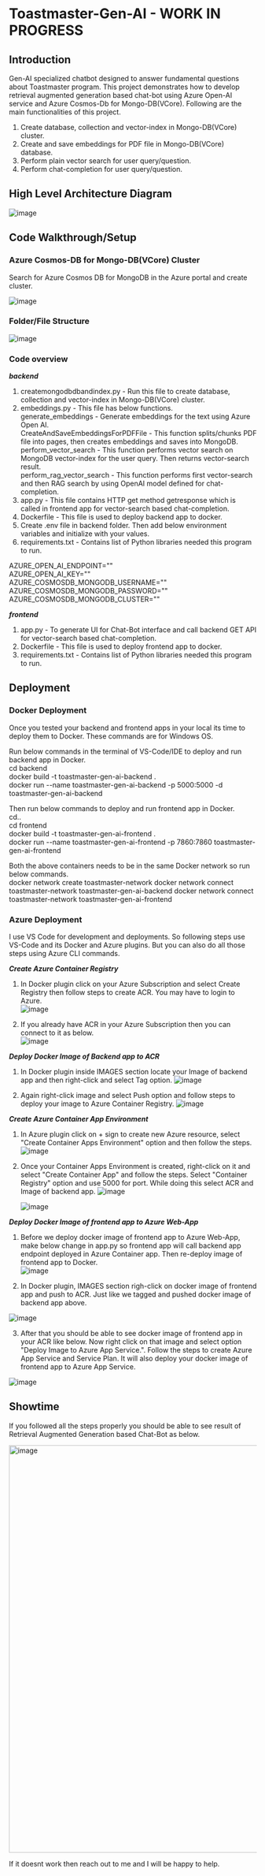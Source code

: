 # Toastmaster-Gen-AI - WORK IN PROGRESS

## Introduction
Gen-AI specialized chatbot designed to answer fundamental questions about Toastmaster program. This project demonstrates how to develop retrieval augmented generation based chat-bot using Azure Open-AI service and Azure Cosmos-Db for Mongo-DB(VCore). Following are the main functionalities of this project.  
1. Create database, collection and vector-index in Mongo-DB(VCore) cluster.  
2. Create and save embeddings for PDF file in Mongo-DB(VCore) database.  
3. Perform plain vector search for user query/question.  
4. Perform chat-completion for user query/question.

## High Level Architecture Diagram
![image](https://github.com/meetrais/Toastmaster-Gen-AI-RAG/assets/17907862/1999e549-42c7-4e22-b1a6-9e07c93c4b54)

## Code Walkthrough/Setup

### Azure Cosmos-DB for Mongo-DB(VCore) Cluster
Search for Azure Cosmos DB for MongoDB in the Azure portal and create cluster.  

![image](https://github.com/meetrais/Toastmaster-Gen-AI-RAG/assets/17907862/7f0a03a9-ee35-45f0-a310-5b3f3d565eba)

### Folder/File Structure
![image](https://github.com/meetrais/Toastmaster-Gen-AI-RAG/assets/17907862/5966ffc6-dad2-49eb-8d5e-38b070a9bb21)

### Code overview
***backend***  
1. createmongodbdbandindex.py - Run this file to create database, collection and vector-index in Mongo-DB(VCore) cluster.  
2. embeddings.py - This file has below functions.  
   generate_embeddings - Generate embeddings for the text using Azure Open AI.  
   CreateAndSaveEmbeddingsForPDFFile - This function splits/chunks PDF file into pages, then creates embeddings and saves into MongoDB.  
   perform_vector_search - This function performs vector search on MongoDB vector-index for the user query. Then returns vector-search result.  
   perform_rag_vector_search - This function performs first vector-search and then RAG search by using OpenAI model defined for chat-completion.  
3. app.py - This file contains HTTP get method getresponse which is called in frontend app for vector-search based chat-completion.  
4. Dockerfile - This file is used to deploy backend app to docker.  
5. Create .env file in backend folder. Then add below environment variables and initialize with your values.  
6. requirements.txt - Contains list of Python libraries needed this program to run.  

AZURE_OPEN_AI_ENDPOINT=""  
AZURE_OPEN_AI_KEY=""  
AZURE_COSMOSDB_MONGODB_USERNAME=""  
AZURE_COSMOSDB_MONGODB_PASSWORD=""  
AZURE_COSMOSDB_MONGODB_CLUSTER=""  

***frontend***
1. app.py - To generate UI for Chat-Bot interface and call backend GET API for vector-search based chat-completion.
2. Dockerfile - This file is used to deploy frontend app to docker.
3. requirements.txt - Contains list of Python libraries needed this program to run.  

## Deployment

### Docker Deployment
Once you tested your backend and frontend apps in your local its time to deploy them to Docker. These commands are for Windows OS.  

Run below commands in the terminal of VS-Code/IDE to deploy and run backend app in Docker.  
cd backend  
docker build -t toastmaster-gen-ai-backend .  
docker run --name toastmaster-gen-ai-backend -p 5000:5000 -d toastmaster-gen-ai-backend  

Then run below commands to deploy and run frontend app in Docker.  
cd..  
cd frontend  
docker build -t toastmaster-gen-ai-frontend .  
docker run --name toastmaster-gen-ai-frontend -p 7860:7860 toastmaster-gen-ai-frontend  

Both the above containers needs to be in the same Docker network so run below commands.  
docker network create toastmaster-network
docker network connect toastmaster-network toastmaster-gen-ai-backend
docker network connect toastmaster-network toastmaster-gen-ai-frontend

### Azure Deployment
I use VS Code for development and deployments. So following steps use VS-Code and its Docker and Azure plugins. But you can also do all those steps using Azure CLI commands.

***Create Azure Container Registry***
1. In Docker plugin click on your Azure Subscription and select Create Registry then follow steps to create ACR. You may have to login to Azure.  
![image](https://github.com/meetrais/Toastmaster-Gen-AI-RAG/assets/17907862/73f78e03-e779-4907-a234-e547ef942a98)

2. If you already have ACR in your Azure Subscription then you can connect to it as below.  
![image](https://github.com/meetrais/Toastmaster-Gen-AI-RAG/assets/17907862/a3d4c095-9d25-4666-b72a-38e7c3abac79)

***Deploy Docker Image of Backend app to ACR***
1. In Docker plugin inside IMAGES section locate your Image of backend app and then right-click and select Tag option.
![image](https://github.com/meetrais/Toastmaster-Gen-AI-RAG/assets/17907862/4fb0e850-a4e9-4288-857b-138be0ce1ee6)

2. Again right-click image and select Push option and follow steps to deploy your image to Azure Container Registry. 
![image](https://github.com/meetrais/Toastmaster-Gen-AI-RAG/assets/17907862/ed837765-3e93-4b01-81fb-8dad02fdd01e)

***Create Azure Container App Environment***
1. In Azure plugin click on + sign to create new Azure resource, select "Create Container Apps Environment" option and then follow the steps. 
![image](https://github.com/meetrais/Toastmaster-Gen-AI-RAG/assets/17907862/90cd3a8c-fb3c-4726-9130-835d6ff087b0)

2. Once your Container Apps Environment is created, right-click on it and select "Create Container App" and follow the steps. Select "Container Registry" option and use 5000 for port. While doing this select ACR and Image of backend app.
   ![image](https://github.com/meetrais/Toastmaster-Gen-AI-RAG/assets/17907862/9c38ed68-4c0f-4da6-bd6c-59b859319926)

   ![image](https://github.com/meetrais/Toastmaster-Gen-AI-RAG/assets/17907862/ac57d21d-5c6c-4066-8283-8a6046be71d9)

***Deploy Docker Image of frontend app to Azure Web-App***
1. Before we deploy docker image of frontend app to Azure Web-App, make below change in app.py so frontend app will call backend app endpoint deployed in Azure Container app. Then re-deploy image of frontend app to Docker.  
![image](https://github.com/meetrais/Toastmaster-Gen-AI-RAG/assets/17907862/573702b3-2546-4020-87f1-7111d0ea4d89)

2. In Docker plugin, IMAGES section righ-click on docker image of frontend app and push to ACR. Just like we tagged and pushed docker image of backend app above.

![image](https://github.com/meetrais/Toastmaster-Gen-AI-RAG/assets/17907862/d3fb3e63-c043-4f51-a551-84b609b2508b)

3. After that you should be able to see docker image of frontend app in your ACR like below. Now right click on that image and select option "Deploy Image to Azure App Service.". Follow the steps to create Azure App Service and Service Plan. It will also deploy your docker image of frontend app to Azure App Service.

![image](https://github.com/meetrais/Toastmaster-Gen-AI-RAG/assets/17907862/46d0bc2d-0200-439c-8b2e-bec9baa81a19)

## Showtime
If you followed all the steps properly you should be able to see result of Retrieval Augmented Generation based Chat-Bot as below. 

<img width="827" alt="image" src="https://github.com/meetrais/Toastmaster-Gen-AI-RAG/assets/17907862/52a804c5-f648-487f-8a51-1b4d6af6a2dc">  

If it doesnt work then reach out to me and I will be happy to help.
